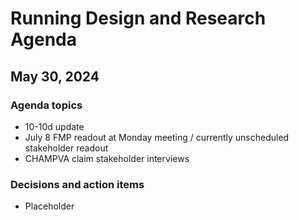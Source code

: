 # Running Design and Research Agenda

## May 30, 2024
### Agenda topics
- 10-10d update
- July 8 FMP readout at Monday meeting / currently unscheduled stakeholder readout
- CHAMPVA claim stakeholder interviews
### Decisions and action items
- Placeholder
